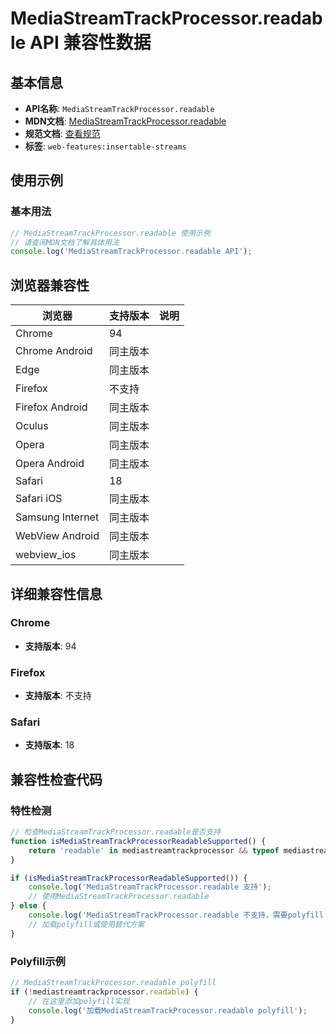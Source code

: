 # MediaStreamTrackProcessor.readable API 兼容性数据

## 基本信息

- **API名称**: `MediaStreamTrackProcessor.readable`
- **MDN文档**: [MediaStreamTrackProcessor.readable](https://developer.mozilla.org/docs/Web/API/MediaStreamTrackProcessor/readable)
- **规范文档**: [查看规范](https://w3c.github.io/mediacapture-transform/#dom-mediastreamtrackprocessor-readable)
- **标签**: `web-features:insertable-streams`

## 使用示例

### 基本用法

```javascript
// MediaStreamTrackProcessor.readable 使用示例
// 请查阅MDN文档了解具体用法
console.log('MediaStreamTrackProcessor.readable API');
```

## 浏览器兼容性

| 浏览器 | 支持版本 | 说明 |
|--------|----------|------|
| Chrome | 94 |  |
| Chrome Android | 同主版本 |  |
| Edge | 同主版本 |  |
| Firefox | 不支持 |  |
| Firefox Android | 同主版本 |  |
| Oculus | 同主版本 |  |
| Opera | 同主版本 |  |
| Opera Android | 同主版本 |  |
| Safari | 18 |  |
| Safari iOS | 同主版本 |  |
| Samsung Internet | 同主版本 |  |
| WebView Android | 同主版本 |  |
| webview_ios | 同主版本 |  |

## 详细兼容性信息

### Chrome

- **支持版本**: 94

### Firefox

- **支持版本**: 不支持

### Safari

- **支持版本**: 18

## 兼容性检查代码

### 特性检测

```javascript
// 检查MediaStreamTrackProcessor.readable是否支持
function isMediaStreamTrackProcessorReadableSupported() {
    return 'readable' in mediastreamtrackprocessor && typeof mediastreamtrackprocessor.readable === 'function';
}

if (isMediaStreamTrackProcessorReadableSupported()) {
    console.log('MediaStreamTrackProcessor.readable 支持');
    // 使用MediaStreamTrackProcessor.readable
} else {
    console.log('MediaStreamTrackProcessor.readable 不支持，需要polyfill');
    // 加载polyfill或使用替代方案
}
```

### Polyfill示例

```javascript
// MediaStreamTrackProcessor.readable polyfill
if (!mediastreamtrackprocessor.readable) {
    // 在这里添加polyfill实现
    console.log('加载MediaStreamTrackProcessor.readable polyfill');
}
```

